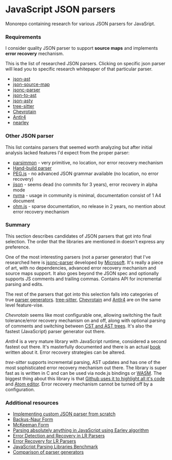 # JavaScript JSON parsers
Monorepo containing research for various JSON parsers for JavaSript.

### Requirements

I consider quality JSON parser to support **source maps** and implements **error recovery** mechanism.

This is the list of researched JSON parsers. Clicking on specific json parser
will lead you to specific research whitepaper of that particular parser.

- [json-ast](./packages/json-ast)
- [json-source-map](./packages/json-source-map)
- [jsonc-parser](./packages/jsonc-parser)
- [json-to-ast](./packages/json-to-ast)
- [json-asty](./packages/json-asty)
- [tree-sitter](./packages/tree-sitter)
- [Chevrotain](./packages/chevrotain)
- [Antlr4](./packages/antlr4)
- [nearley](./packages/nearley)

### Other JSON parser

This list contains parsers that seemed worth analyzing but after initial analysis
lacked features I'd expect from the proper parser:

 - [parsimmon](https://github.com/jneen/parsimmon) - very primitive, no location, nor error recovery mechanism
 - [Hand-build parser](https://github.com/sap/chevrotain/blob/gh-pages/performance/jsonParsers/handbuilt/handbuilt.js)
 - [PEG.js](https://github.com/pegjs/pegjs) - no advanced JSON grammar available (no location, no error recovery)
 - [jison](https://github.com/zaach/jison) - seems dead (no commits for 3 years), error recovery in alpha mode
 - [nyma](https://www.npmjs.com/package/myna-parser) - usage in community is minimal, documentation consist of 1 A4 document
 - [ohm.js](https://github.com/harc/ohm) - sparse documentation, no release in 2 years, no mention about error recovery mechanism

### Summary

This section describes candidates of JSON parsers that got into final selection.
The order that the libraries are mentioned in doesn't express any preference.

One of the most interesting parsers (not a parser generator) that I've researched here is [jsonc-parser](./packages/jsonc-parser) developed by [Microsoft](https://www.microsoft.com/).
It's really a piece of art, with no dependencies, advanced error recovery mechanism and source maps support.
It also goes beyond the JSON spec and optionally supports JS comments and trailing commas. Contains
API for incremental parsing and edits.

The rest of the parsers that got into this selection falls into categories of true [parser generators](https://en.wikipedia.org/wiki/Compiler-compiler).
[tree-sitter](./packages/tree-sitter), [Chevrotain](./packages/chevrotain) and [Antlr4](./packages/antlr4) are
on the same level feature-vise.

*Chevrotain* seems like most configurable one, allowing switching the
fault tolerance/error recovery mechanism on and off, along with optional parsing of comments and switching
between [CST and AST trees](https://sap.github.io/chevrotain/docs/guide/concrete_syntax_tree.html#ast-vs-cst).
It's also the fastest (JavaScript) parser generator out there.

*Antlr4* is a very mature library with JavaScript runtime, considered a second fastest out there.
It's masterfully documented and there is an actual [book](https://www.oreilly.com/library/view/the-definitive-antlr/9781941222621/)
written about it. Error recovery strategies can be altered.

*tree-sitter* supports incremental parsing, AST updates and has one of the most sophisticated
error recovery mechanism out there. The library is super fast as is written in C and can be used
via node.js bindings or [WASM](https://webassembly.org/). The biggest thing about this library
is that [Github uses it to highlight all it's code](https://github.blog/2018-10-31-atoms-new-parsing-system/) and
[Atom editor](https://atom.io/). Error recovery mechanism cannot be turned off by a configuration.

### Additional resources

 - [Implementing custom JSON parser from scratch](https://lihautan.com/json-parser-with-javascript/)
 - [Backus-Naur Form](https://en.wikipedia.org/wiki/Backus%E2%80%93Naur_form)
 - [McKeeman Form](https://www.crockford.com/mckeeman.html)
 - [Parsing absolutely anything in JavaScript using Earley algorithm](https://medium.com/@gajus/parsing-absolutely-anything-in-javascript-using-earley-algorithm-886edcc31e5e)
 - [Error Detection and Recovery in LR Parsers](http://what-when-how.com/compiler-writing/bottom-up-parsing-compiler-writing-part-13/)
 - [Error Recovery for LR Parsers](http://www.dtic.mil/dtic/tr/fulltext/u2/a043470.pdf)
 - [JavaScript Parsing Libraries Benchmark](https://sap.github.io/chevrotain/performance/)
 - [Comparison of parser generators](https://en.wikipedia.org/wiki/Comparison_of_parser_generators)
